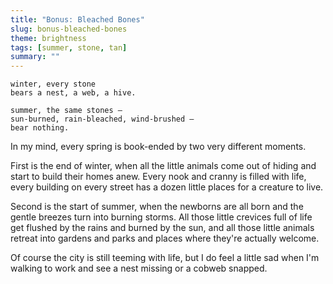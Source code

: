 ```yaml
---
title: "Bonus: Bleached Bones"
slug: bonus-bleached-bones
theme: brightness
tags: [summer, stone, tan]
summary: ""
---
```


```
winter, every stone
bears a nest, a web, a hive.

summer, the same stones —
sun-burned, rain-bleached, wind-brushed —
bear nothing.
```

In my mind, every spring is book-ended by two very different moments.

First is the end of winter, when all the little animals come out of hiding and start to build their homes anew.
Every nook and cranny is filled with life, every building on every street has a dozen little places for a creature to live.

Second is the start of summer, when the newborns are all born and the gentle breezes turn into burning storms.
All those little crevices full of life get flushed by the rains and burned by the sun, and all those little animals retreat into gardens and parks and places where they're actually welcome.

Of course the city is still teeming with life, but I do feel a little sad when I'm walking to work and see a nest missing or a cobweb snapped.
